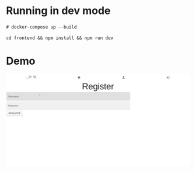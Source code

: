 # Running in dev mode
```console
# docker-compose up --build
```
```console
cd frontend && npm install && npm run dev
```
# Demo
![Alt text](demo.gif)